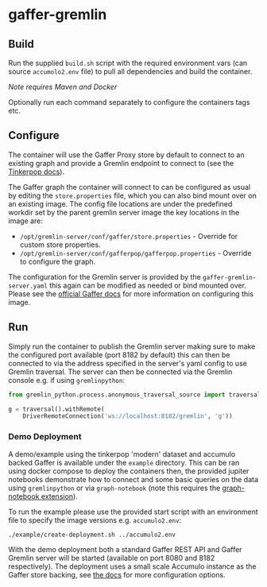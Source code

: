 # gaffer-gremlin

## Build

Run the supplied `build.sh` script with the required environment vars (can
source `accumolo2.env` file) to pull all dependencies and build the container.

_Note requires Maven and Docker_

Optionally run each command separately to configure the containers tags etc.

## Configure

The container will use the Gaffer Proxy store by default to connect to an
existing graph and provide a Gremlin endpoint to connect to (see the [Tinkerpop docs](https://tinkerpop.apache.org/docs/current/reference/#connecting-gremlin-server)).

The Gaffer graph the container will connect to can be configured as usual by
editing the `store.properties` file, which you can also bind mount over on an
existing image. The config file locations are under the predefined workdir
set by the parent gremlin server image the key locations in the image are:

- `/opt/gremlin-server/conf/gaffer/store.properties` - Override for custom store properties.
- `/opt/gremlin-server/conf/gafferpop/gafferpop.properties` - Override to configure the graph.

The configuration for the Gremlin server is provided by the `gaffer-gremlin-server.yaml`
this again can be modified as needed or bind mounted over. Please see the
[official Gaffer docs](https://gchq.github.io/gaffer-doc/latest/administration-guide/gaffer-deployment/gremlin/)
for more information on configuring this image.

## Run

Simply run the container to publish the Gremlin server making sure to make the
configured port available (port 8182 by default) this can then be connected to
via the address specified in the server's yaml config to use Gremlin traversal.
The server can then be connected via the Gremlin console e.g. if using
`gremlinpython`:

```python
from gremlin_python.process.anonymous_traversal_source import traversal

g = traversal().withRemote(
    DriverRemoteConnection('ws://localhost:8182/gremlin', 'g'))
```

### Demo Deployment

A demo/example using the tinkerpop 'modern' dataset and accumulo backed Gaffer
is available under the `example` directory. This can be ran using docker compose
to deploy the containers then, the provided jupiter notebooks demonstrate how to
connect and some basic queries on the data using `gremlinpython` or via
`graph-notebook` (note this requires the [graph-notebook extension](https://github.com/aws/graph-notebook)).

To run the example please use the provided start script with an environment file
to specify the image versions e.g. `accumulo2.env`:

```bash
./example/create-deployment.sh ../accumulo2.env
```

With the demo deployment both a standard Gaffer REST API and Gaffer Gremlin
server will be started (available on port 8080 and 8182 respectively). The
deployment uses a small scale Accumulo instance as the Gaffer store backing,
see [the docs](https://gchq.github.io/gaffer-doc/latest/administration-guide/gaffer-stores/accumulo-store/)
for more configuration options.
